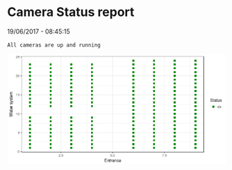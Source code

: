 Camera Status report
================
19/06/2017 - 08:45:15

    All cameras are up and running

![](camreport_files/figure-markdown_github/unnamed-chunk-2-1.png)
